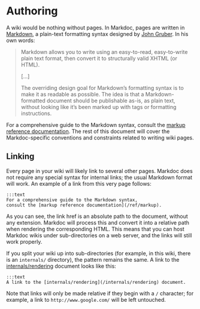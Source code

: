 # Authoring

A wiki would be nothing without pages. In Markdoc, pages are written in [Markdown][df-markdown], a plain-text formatting syntax designed by [John Gruber][df]. In his own words:

  [df]: http://daringfireball.net/
  [df-markdown]: http://daringfireball.net/projects/markdown/

> Markdown allows you to write using an easy-to-read, easy-to-write plain text 
> format, then convert it to structurally valid XHTML (or HTML).
> 
> [...]
> 
> The overriding design goal for Markdown’s formatting syntax is to
> make it as readable as possible. The idea is that a Markdown-formatted
> document should be publishable as-is, as plain text, without looking
> like it’s been marked up with tags or formatting instructions.

For a comprehensive guide to the Markdown syntax, consult the [markup reference documentation](/ref/markup). The rest of this document will cover the Markdoc-specific conventions and constraints related to writing wiki pages.

## Linking

Every page in your wiki will likely link to several other pages. Markdoc does not require any special syntax for internal links; the usual Markdown format will work. An example of a link from this very page follows:

    :::text
    For a comprehensive guide to the Markdown syntax,
    consult the [markup reference documentation](/ref/markup).

As you can see, the link href is an absolute path to the document, without any extension. Markdoc will process this and convert it into a relative path when rendering the corresponding HTML. This means that you can host Markdoc wikis under sub-directories on a web server, and the links will still work properly.

If you split your wiki up into sub-directories (for example, in this wiki, there is an `internals/` directory), the pattern remains the same. A link to the [internals/rendering](/internals/rendering) document looks like this:

    :::text
    A link to the [internals/rendering](/internals/rendering) document.

Note that links will only be made relative if they begin with a `/` character; for example, a link to `http://www.google.com/` will be left untouched.
